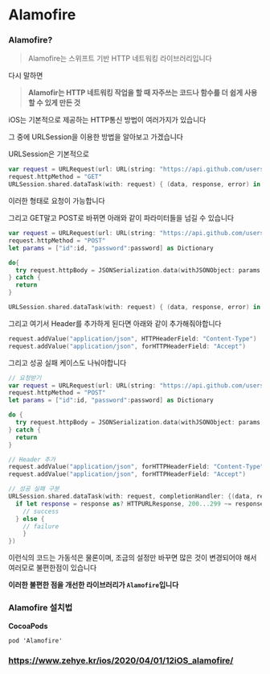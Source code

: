 # Alamofire

### Alamofire?

> Alamofire는 스위프트 기반 HTTP 네트워킹 라이브러리입니다

다시 말하면

> **Alamofir는 HTTP 네트워킹 작업을 할 때 자주쓰는 코드나 함수를 더 쉽게 사용할 수 있게 만든 것**

iOS는 기본적으로 제공하는 HTTP통신 방법이 여러가지가 있습니다

그 중에 URLSession을 이용한 방법을 알아보고 가겠습니다

URLSession은 기본적으로 

```swift
var request = URLRequest(url: URL(string: "https://api.github.com/users")!)
request.httpMethod = "GET"
URLSession.shared.dataTask(with: request) { (data, response, error) in }
```

이러한 형태로 요청이 가능합니다

그리고 GET말고 POST로 바뀌면 아래와 같이 파라미터들을 넘길 수 있습니다

```swift
var request = URLRequest(url: URL(string: "https://api.github.com/users")!)
request.httpMethod = "POST"
let params = ["id":id, "password":password] as Dictionary

do{
  try request.httpBody = JSONSerialization.data(withJSONObject: params, options: [])
} catch {
  return
}

URLSession.shared.dataTask(with: request) { (data, response, error) in }
```

그리고 여기서 Header를 추가하게 된다면 아래와 같이 추가해줘야합니다

```swift
request.addValue("application/json", HTTPHeaderField: "Content-Type")
request.addValue("application/json", forHTTPHeaderField: "Accept")
```

그리고 성공 실패 케이스도 나눠야합니다

```swift
// 요청받기
var request = URLRequest(url: URL(string: "https://api.github.com/users")!)
request.httpMethod = "POST"
let params = ["id":id, "password":password] as Dictionary

do {
  try request.httpBody = JSONSerialization.data(withJSONObject: params, options: [])
} catch {
  return
}

// Header 추가
request.addValue("application/json", forHTTPHeaderField: "Content-Type")
request.addValue("application/json", forHTTPHeaderField: "Accept")

// 성공 실패 구분
URLSession.shared.dataTask(with: request, completionHandler: {(data, response, error) -> Void in
  if let response = response as? HTTPURLResponse, 200...299 ~= response.statusCode {
    // success
  } else {
    // failure
    }
})
```

이런식의 코드는 가동석은 물론이며, 조금의 설정만 바꾸면 많은 것이 변경되어야 해서 여러모로 불편한점이 있습니다

**이러한 불편한 점을 개선한 라이브러리가 `Alamofire`입니다**

### Alamofire 설치법

**CocoaPods**

```
pod 'Alamofire'
```

### https://www.zehye.kr/ios/2020/04/01/12iOS_alamofire/
